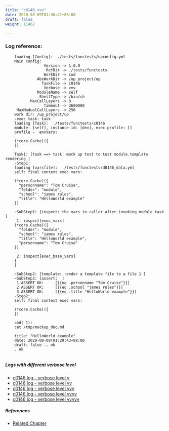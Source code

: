 ```yaml
---
title: "c0146_vvv"
date: 2020-08-09T01:36:21+88:00
draft: false
weight: 11462

---
```


### Log reference: <no value>

```
    loading [Config]:  ./tests/functests/upconfig.yml
    Main config:
                 Version -> 1.0.0
                  RefDir -> ./tests/functests
                 WorkDir -> cwd
              AbsWorkDir -> /up_project/up
                TaskFile -> c0146
                 Verbose -> vvv
              ModuleName -> self
               ShellType -> /bin/sh
           MaxCallLayers -> 8
                 Timeout -> 3600000
     MaxModuelCallLayers -> 256
    work dir: /up_project/up
    -exec task: task
    loading [Task]:  ./tests/functests/c0146
    module: [self], instance id: [dev], exec profile: []
    profile -  envVars:
    
    (*core.Cache)({
    })
    
    Task1: [task ==> task: mock up test to test module.template rendering ]
    -Step1:
    loading [varsfile]:  ./tests/functests/d0146_data.yml
    self: final context exec vars:
    
    (*core.Cache)({
      "personname": "Tom Cruise",
      "folder": "module",
      "school": "james rules",
      "title": "HelloWorld example"
    })
    
    ~SubStep1: [inspect: the vars in caller after invoking module task ]
     1: inspect[exec_vars]
    (*core.Cache)({
      "folder": "module",
      "school": "james rules",
      "title": "HelloWorld example",
      "personname": "Tom Cruise"
    })
    
     2: inspect[exec_base_vars]
    {
    }
    
    ~SubStep2: [template: render a template file to a file 1 ]
    ~SubStep3: [assert:  ]
     1 ASSERT OK:     [{{eq .personname "Tom Cruise"}}]
     2 ASSERT OK:     [{{eq .school "james rules"}}]
     3 ASSERT OK:     [{{eq .title "HelloWorld example"}}]
    -Step2:
    self: final context exec vars:
    
    (*core.Cache)({
    })
    
    cmd( 1):
    cat /tmp/mockup_doc.md
    
    title: "HelloWorld example"
    date: 2020-08-09T01:29:43+88:00
    draft: false .. ok
    . ok
    
```

##### Logs with different verbose level
* [c0146 log - verbose level v](../../logs/c0146_v)
* [c0146 log - verbose level vv](../../logs/c0146_vv)
* [c0146 log - verbose level vvv](../../logs/c0146_vvv)
* [c0146 log - verbose level vvvv](../../logs/c0146_vvvv)
* [c0146 log - verbose level vvvvv](../../logs/c0146_vvvvv)

##### References
* [Related Chapter](../../vars/c0146)
